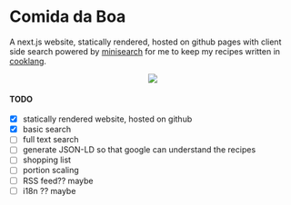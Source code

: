 # Comida da Boa

A next.js website, statically rendered, hosted on github pages with client side search powered by [minisearch](https://www.npmjs.com/package/minisearch) for me to keep my recipes written in [cooklang](https://cooklang.org/).

<p align="center">
  <img src="https://github.com/user-attachments/assets/deaf737d-61ef-44d3-bf6f-5f83a3fa893b">
</p>

#### TODO

- [X] statically rendered website, hosted on github 
- [X] basic search
- [ ] full text search
- [ ] generate JSON-LD so that google can understand the recipes
- [ ] shopping list
- [ ] portion scaling
- [ ] RSS feed?? maybe
- [ ] i18n ?? maybe
